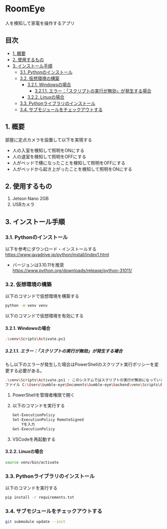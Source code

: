 <!-- omit in toc -->
# RoomEye

人を検知して家電を操作するアプリ

<!-- omit in toc -->
## 目次

- [1. 概要](#1-概要)
- [2. 使用するもの](#2-使用するもの)
- [3. インストール手順](#3-インストール手順)
  - [3.1. Pythonのインストール](#31-pythonのインストール)
  - [3.2. 仮想環境の構築](#32-仮想環境の構築)
    - [3.2.1. Windowsの場合](#321-windowsの場合)
      - [3.2.1.1. エラー：「スクリプトの実行が無効」が発生する場合](#3211-エラースクリプトの実行が無効が発生する場合)
    - [3.2.2. Linuxの場合](#322-linuxの場合)
  - [3.3. Pythonライブラリのインストール](#33-pythonライブラリのインストール)
  - [3.4. サブモジュールをチェックアウトする](#34-サブモジュールをチェックアウトする)

## 1. 概要

部屋に定点カメラを設置して以下を実現する

- 人の入室を検知して照明をONにする
- 人の退室を検知して照明をOFFにする
- 人がベッドで横になったことを検知して照明をOFFにする
- 人がベッドから起き上がったことを検知して照明をONにする

## 2. 使用するもの

1. Jetson Nano 2GB
1. USBカメラ

## 3. インストール手順

### 3.1. Pythonのインストール

以下を参考にダウンロード・インストールする\
<https://www.javadrive.jp/python/install/index1.html>

- バージョンは3.10.11を推奨\
    <https://www.python.org/downloads/release/python-31011/>

### 3.2. 仮想環境の構築

以下のコマンドで仮想環境を構築する

~~~bash
python -m venv venv
~~~

以下のコマンドで仮想環境を有効にする

#### 3.2.1. Windowsの場合

~~~bash
.\venv\Scripts\Activate.ps1
~~~

##### 3.2.1.1. エラー：「スクリプトの実行が無効」が発生する場合

もし以下のエラーが発生した場合はPowerShellのスクリプト実行ポリシーを変更する必要がある。

~~~bash
.\venv\Scripts\Activate.ps1 : このシステムではスクリプトの実行が無効になっているため、
ファイル C:\Users\bumble-eye\Documents\bumble-eye\backend\venv\Scripts\Activate.ps1 を読み込むことができません。
~~~

1. PowerShellを管理者権限で開く
1. 以下のコマンドを実行する

    ~~~bash
    Get-ExecutionPolicy
    Set-ExecutionPolicy RemoteSigned
        Yを入力
    Get-ExecutionPolicy
    ~~~

1. VSCodeを再起動する

#### 3.2.2. Linuxの場合

~~~bash
source venv/bin/activate
~~~

### 3.3. Pythonライブラリのインストール

以下のコマンドを実行する

~~~bash
pip install -r requirements.txt
~~~

### 3.4. サブモジュールをチェックアウトする

~~~bash
git submodule update --init
~~~
